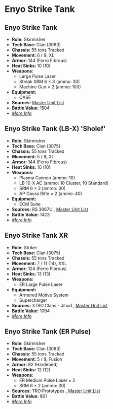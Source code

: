 # Enyo Strike Tank 

## Enyo Strike Tank 

- **Role:** Skirmisher 
- **Tech Base:** Clan (3063) 
- **Chassis:** 55 tons Tracked 
- **Movement:** 6 / 9, XL 
- **Armor:** 144 (Ferro Fibrous) 
- **Heat Sinks:** 10 (10) 
- **Weapons:** 
  - Large Pulse Laser 
  - Streak SRM 6 × 3 (ammo: 30) 
  - Machine Gun × 2 (ammo: 100) 
- **Equipment:** 
  - CASE 
- **Sources:** [Master Unit List](http://masterunitlist.info/Unit/Details/4127) 
- **Battle Value:** 1504 
- [*More Info*](enyo_strike_tank/enyo_strike_tank.md) 

## Enyo Strike Tank (LB-X) 'Sholef' 

- **Role:** Skirmisher 
- **Tech Base:** Clan (3075) 
- **Chassis:** 55 tons Tracked 
- **Movement:** 5 / 8, XL 
- **Armor:** 144 (Ferro Fibrous) 
- **Heat Sinks:** 10 (10) 
- **Weapons:** 
  - Plasma Cannon (ammo: 10) 
  - LB 10-X AC (ammo: 10 Cluster, 10 Standard) 
  - SRM 6 × 3 (ammo: 30) 
  - AP Gauss Rifle × 2 (ammo: 40) 
- **Equipment:** 
  - ECM Suite 
- **Sources:** RS 3067U , [Master Unit List](http://masterunitlist.info/Unit/Details/5732) 
- **Battle Value:** 1423 
- [*More Info*](enyo_strike_tank/enyo_strike_tank_lb-x_sholef.md) 

## Enyo Strike Tank XR 

- **Role:** Striker 
- **Tech Base:** Clan (3075) 
- **Chassis:** 55 tons Tracked 
- **Movement:** 7 / 11 (14), XXL 
- **Armor:** 124 (Ferro Fibrous) 
- **Heat Sinks:** 13 (13) 
- **Weapons:** 
  - ER Large Pulse Laser 
- **Equipment:** 
  - Armored Motive System 
  - Supercharger 
- **Sources:** XTRO Clans - Jihad , [Master Unit List](http://masterunitlist.info/Unit/Details/4128) 
- **Battle Value:** 1094 
- [*More Info*](enyo_strike_tank/enyo_strike_tank_xr.md) 

## Enyo Strike Tank (ER Pulse) 

- **Role:** Skirmisher 
- **Tech Base:** Clan (3083) 
- **Chassis:** 55 tons Tracked 
- **Movement:** 5 / 8, Fusion 
- **Armor:** 92 (Hardened) 
- **Heat Sinks:** 12 (12) 
- **Weapons:** 
  - ER Medium Pulse Laser × 2 
  - SRM 6 × 2 (ammo: 30) 
- **Sources:** TRO:Prototypes , [Master Unit List](http://masterunitlist.info/Unit/Details/4126) 
- **Battle Value:** 861 
- [*More Info*](enyo_strike_tank/enyo_strike_tank_er_pulse.md) 

